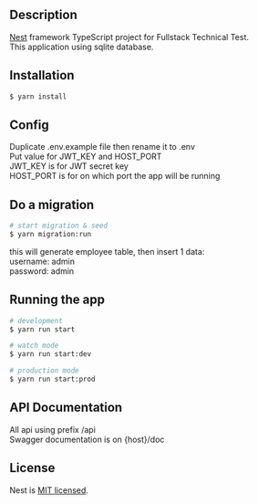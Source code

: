 ## Description

[Nest](https://github.com/nestjs/nest) framework TypeScript project for Fullstack Technical Test.  
This application using sqlite database.

## Installation

```bash
$ yarn install
```

## Config
Duplicate .env.example file then rename it to .env  
Put value for JWT_KEY and HOST_PORT  
JWT_KEY is for JWT secret key  
HOST_PORT is for on which port the app will be running  


## Do a migration
```bash
# start migration & seed
$ yarn migration:run
```

this will generate employee table, then insert 1 data:  
username: admin  
password: admin  

## Running the app

```bash
# development
$ yarn run start

# watch mode
$ yarn run start:dev

# production mode
$ yarn run start:prod
```

## API Documentation
All api using prefix /api  
Swagger documentation is on {host}/doc  

## License

Nest is [MIT licensed](LICENSE).
